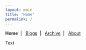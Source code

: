 ```yaml
---
layout: main
title: "Home"
permalink: /
---
```


<p class="navigation-bar">
  <b>Home</b>&nbsp;&nbsp;|&nbsp;&nbsp;
  <a href="/blogs.html">Blogs</a>&nbsp;&nbsp;|&nbsp;&nbsp;
  <a href="/archive.html">Archive</a>&nbsp;&nbsp;|&nbsp;&nbsp;
  <a href="/about.html">About</a>
</p>

Text

<!-- For Utterance comments -->
<script src="https://utteranc.es/client.js"
        repo="kidlo-th/kidlo-th.github.io"
        issue-term="pathname"
        label="Utterances🔮"
        theme="github-light"
        crossorigin="anonymous"
        async>
</script>
